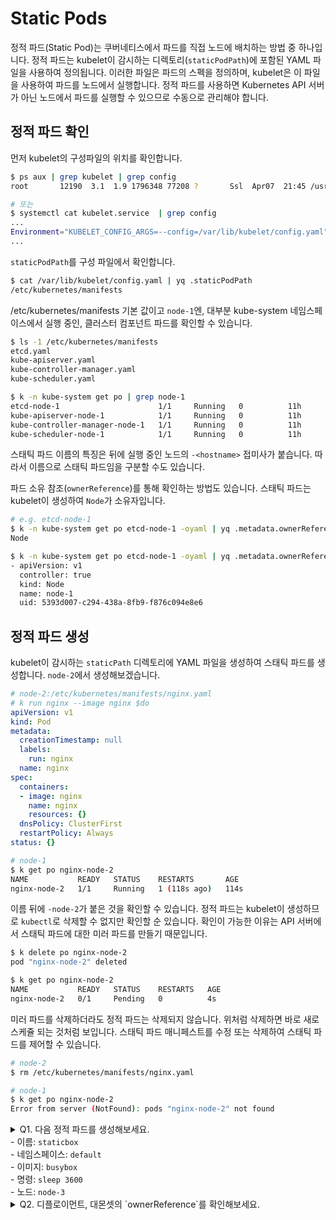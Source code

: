 # Static Pods

정적 파드(Static Pod)는 쿠버네티스에서 파드를 직접 노드에 배치하는 방법 중 하나입니다. 정적 파드는 kubelet이 감시하는 디렉토리(`staticPodPath`)에 포함된 YAML 파일을 사용하여 정의됩니다. 이러한 파일은 파드의 스펙을 정의하며, kubelet은 이 파일을 사용하여 파드를 노드에서 실행합니다. 정적 파드를 사용하면 Kubernetes API 서버가 아닌 노드에서 파드를 실행할 수 있으므로 수동으로 관리해야 합니다.

## 정적 파드 확인
먼저 kubelet의 구성파일의 위치를 확인합니다.

```sh
$ ps aux | grep kubelet | grep config
root       12190  3.1  1.9 1796348 77208 ?       Ssl  Apr07  21:45 /usr/bin/kubelet --bootstrap-kubeconfig=/etc/kubernetes/bootstrap-kubelet.conf --kubeconfig=/etc/kubernetes/kubelet.conf --config=/var/lib/kubelet/config.yaml --container-runtime-endpoint=unix:///var/run/containerd/containerd.sock --pod-infra-container-image=registry.k8s.io/pause:3.9 --container-runtime remote --container-runtime-endpoint unix:///run/containerd/containerd.sock

# 또는
$ systemctl cat kubelet.service  | grep config
...
Environment="KUBELET_CONFIG_ARGS=--config=/var/lib/kubelet/config.yaml"
...
```

`staticPodPath`를 구성 파일에서 확인합니다.
```sh
$ cat /var/lib/kubelet/config.yaml | yq .staticPodPath
/etc/kubernetes/manifests
```

/etc/kubernetes/manifests 기본 값이고 `node-1`엔, 대부분 kube-system 네임스페이스에서 실행 중인, 클러스터 컴포넌트 파드를 확인할 수 있습니다.

```sh
$ ls -1 /etc/kubernetes/manifests
etcd.yaml
kube-apiserver.yaml
kube-controller-manager.yaml
kube-scheduler.yaml

$ k -n kube-system get po | grep node-1
etcd-node-1                      1/1     Running   0          11h
kube-apiserver-node-1            1/1     Running   0          11h
kube-controller-manager-node-1   1/1     Running   0          11h
kube-scheduler-node-1            1/1     Running   0          11h
```

스태틱 파드 이름의 특징은 뒤에 실행 중인 노드의 `-<hostname>` 접미사가 붙습니다. 따라서 이름으로 스태틱 파드임을 구분할 수도 있습니다.

파드 소유 참조(`ownerReference`)를 통해 확인하는 방법도 있습니다. 스태틱 파드는 kubelet이 생성하여 `Node`가 소유자입니다.

```sh
# e.g. etcd-node-1
$ k -n kube-system get po etcd-node-1 -oyaml | yq .metadata.ownerReferences[0].kind
Node

$ k -n kube-system get po etcd-node-1 -oyaml | yq .metadata.ownerReferences
- apiVersion: v1
  controller: true
  kind: Node
  name: node-1
  uid: 5393d007-c294-438a-8fb9-f876c094e8e6
```

## 정적 파드 생성
kubelet이 감시하는 `staticPath` 디렉토리에 YAML 파일을 생성하여 스태틱 파드를 생성합니다. `node-2`에서 생성해보겠습니다.

```yaml
# node-2:/etc/kubernetes/manifests/nginx.yaml
# k run nginx --image nginx $do
apiVersion: v1
kind: Pod
metadata:
  creationTimestamp: null
  labels:
    run: nginx
  name: nginx
spec:
  containers:
  - image: nginx
    name: nginx
    resources: {}
  dnsPolicy: ClusterFirst
  restartPolicy: Always
status: {}
```

```sh
# node-1
$ k get po nginx-node-2
NAME           READY   STATUS    RESTARTS       AGE
nginx-node-2   1/1     Running   1 (118s ago)   114s
```

이름 뒤에 `-node-2`가 붙은 것을 확인할 수 있습니다. 정적 파드는 kubelet이 생성하므로 `kubectl`로 삭제할 수 없지만 확인할 순 있습니다. 확인이 가능한 이유는 API 서버에서 스태틱 파드에 대한 미러 파드를 만들기 때문입니다.

```sh
$ k delete po nginx-node-2
pod "nginx-node-2" deleted

$ k get po nginx-node-2
NAME           READY   STATUS    RESTARTS   AGE
nginx-node-2   0/1     Pending   0          4s
```

미러 파드를 삭제하더라도 정적 파드는 삭제되지 않습니다. 위처럼 삭제하면 바로 새로 스케쥴 되는 것처럼 보입니다. 스태틱 파드 매니페스트를 수정 또는 삭제하여 스태틱 파드를 제어할 수 있습니다.


```sh
# node-2
$ rm /etc/kubernetes/manifests/nginx.yaml
```

```sh
# node-1
$ k get po nginx-node-2
Error from server (NotFound): pods "nginx-node-2" not found
```

<details>
<summary>Q1. 다음 정적 파드를 생성해보세요.
<br> - 이름: <code>staticbox</code>
<br> - 네임스페이스: <code>default</code>
<br> - 이미지: <code>busybox</code>
<br> - 명령: <code>sleep 3600</code>
<br> - 노드: <code>node-3</code>
</summary>

```yaml
# node-3:/etc/kubernetes/manifests/staticbox.yaml
apiVersion: v1
kind: Pod
metadata:
  name: staticbox
  namespace: default
spec:
  containers:
  - name: staticbox
    image: busybox
    command: ["sleep", "3600"]
```
</details>

<details>
<summary>Q2. 디플로이먼트, 대몬셋의 `ownerReference`를 확인해보세요.</summary>

```sh
# Deployment: kube-system/coredns
$ k get deploy -A
...
kube-system          coredns                                           2/2     2            2           11h

$ k -n kube-system get deploy coredns -oyaml | yq .spec.template.metadata.labels
k8s-app: kube-dns

$ k -n kube-system get po -l k8s-app=kube-dns
NAME                       READY   STATUS    RESTARTS   AGE
coredns-787d4945fb-cm6nd   1/1     Running   0          11h
coredns-787d4945fb-fbbhf   1/1     Running   0          11h

$ k -n kube-system get po coredns-787d4945fb-cm6nd -oyaml | yq .metadata.ownerReferences
- apiVersion: apps/v1
  blockOwnerDeletion: true
  controller: true
  kind: ReplicaSet
  name: coredns-787d4945fb
  uid: a0599fce-4c90-432a-8880-f10daf0d0205
```

```sh
# DaemonSet: kube-system/kube-proxy
$ k get ds -A
...
kube-system     kube-proxy        3         3         3       3            3           kubernetes.io/os=linux   11h

$ k -n kube-system get ds kube-proxy -oyaml | yq .spec.template.metadata.labels
k8s-app: kube-proxy

$ k -n kube-system get po -l k8s-app=kube-proxy
NAME               READY   STATUS    RESTARTS   AGE
kube-proxy-9gdm8   1/1     Running   0          10h
kube-proxy-tqkdz   1/1     Running   0          10h
kube-proxy-zx8q9   1/1     Running   0          10h

$ k -n kube-system get po kube-proxy-9gdm8 -oyaml | yq .metadata.ownerReferences
- apiVersion: apps/v1
  blockOwnerDeletion: true
  controller: true
  kind: DaemonSet
  name: kube-proxy
  uid: 4473a683-26e1-4446-8988-7d028017e2c8
```

</details>
